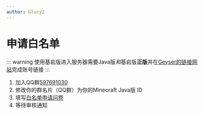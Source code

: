 ```yaml
---
author: Glucy2
---
```

# 申请白名单
::: warning
使用基岩版进入服务器需要Java版*和*基岩版**正版**并在[Geyser的链接网站](https://link.geysermc.org)完成账号链接
:::
1. 加入QQ群[597691030](https://jq.qq.com/?_wv=1027&k=xviUNMJI)
2. 修改你的群名片（QQ群）为你的Minecraft Java版 ID
3. 填写[白名单申请问卷](https://wj.qq.com/s2/11337395/02ce/)
4. 等待审核通知
